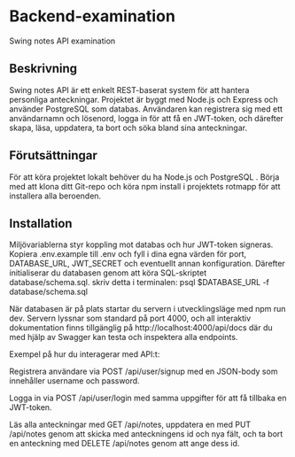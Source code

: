 # Backend-examination
Swing notes API examination

## Beskrivning
Swing notes API är ett enkelt REST-baserat system för att hantera personliga anteckningar. Projektet är byggt med Node.js och Express och använder PostgreSQL som databas. Användaren kan registrera sig med ett användarnamn och lösenord, logga in för att få en JWT-token, och därefter skapa, läsa, uppdatera, ta bort och söka bland sina anteckningar.

## Förutsättningar
För att köra projektet lokalt behöver du ha Node.js och PostgreSQL . Börja med att klona ditt Git-repo och köra npm install i projektets rotmapp för att installera alla beroenden.

## Installation
Miljövariablerna styr koppling mot databas och hur JWT-token signeras. Kopiera .env.example till .env och fyll i dina egna värden för port, DATABASE_URL, JWT_SECRET och eventuellt annan konfiguration. Därefter initialiserar du databasen genom att köra SQL-skriptet database/schema.sql. skriv detta i terminalen: psql $DATABASE_URL -f database/schema.sql


När databasen är på plats startar du servern i utvecklingsläge med npm run dev. Servern lyssnar som standard på port 4000, och all interaktiv dokumentation finns tillgänglig på http://localhost:4000/api/docs
där du med hjälp av Swagger kan testa och inspektera alla endpoints.

Exempel på hur du interagerar med API:t:

Registrera användare via POST /api/user/signup med en JSON-body som innehåller username och password.

Logga in via POST /api/user/login med samma uppgifter för att få tillbaka en JWT-token.

Läs alla anteckningar med GET /api/notes, uppdatera en med PUT /api/notes genom att skicka med anteckningens id och nya fält, och ta bort en anteckning med DELETE /api/notes genom att ange dess id.